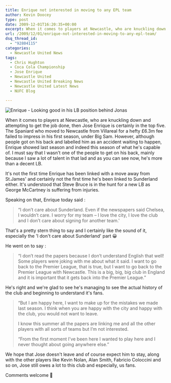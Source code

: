 ```yaml
---
title: Enrique not interested in moving to any EPL team
author: Kevin Doocey
type: post
date: 2009-12-01T16:20:35+00:00
excerpt: When it comes to players at Newcastle, who are knuckling down..
url: /2009/12/01/enrique-not-interested-in-moving-to-any-epl-team/
dsq_thread_id:
  - "92804115"
categories:
  - Newcastle United News
tags:
  - Chris Hughton
  - Coca Cola Championship
  - Jose Enrique
  - Newcastle United
  - Newcastle United Breaking News
  - Newcastle United Latest News
  - NUFC Blog

---
```

![Enrique - Looking good in his LB position behind Jonas](http://www1.pictures.zimbio.com/gi/Sheffield+United+v+Newcastle+United+Wyox1AMao8om.jpg "Jose Enrique - Newcastle United Defender")

When it comes to players at Newcastle, who are knuckling down and attempting to get the job done, then Jose Enrique is certainly in the top five. The Spaniard who moved to Newcastle from Villareal for a hefty £6.3m fee failed to impress in his first season, under Big Sam. However, although people got on his back and labelled him as an accident waiting to happen, Enrique showed last  season and indeed this season of what he's capable of. I must say that I wasn't one of the people to get on his back, mainly because I saw a lot of talent in that lad and as you can see now, he's more than a decent LB.

It's not the first time Enrique has been linked with a move away from St.James' and certainly not the first time he's been linked to Sunderland either. It's understood that Steve Bruce is in the hunt for a new LB as George McCartney is suffering from injuries.

Speaking on that, Enrique today said :

> “I don’t care about Sunderland. Even if the newspapers said Chelsea, I wouldn’t care. I worry for my team – I love the city, I love the club and I don’t care about signing for another team.'

That's a pretty stern thing to say and I certainly like the sound of it, especially the 'I don't care about Sunderland' part 😀

He went on to say :

> “I don’t read the papers because I don’t understand English that well! Some players were joking with me about what it said. I want to go back to the Premier League, that is true, but I want to go back to the Premier League with Newcastle. This is a big, big, big club in England and it is important that it gets back into the Premier League.”

He's right and we're glad to see he's managing to see the actual history of the club and beginning to understand it's fans.

> “But I am happy here, I want to make up for the mistakes we made last season. I think when you are happy with the city and happy with the club, you would not want to leave.
>
> I know this summer all the papers are linking me and all the other players with all sorts of teams but I’m not interested.
>
> “From the first moment I’ve been here I wanted to play here and I never thought about going anywhere else.”

We hope that Jose doesn't leave and of course expect him to stay, along with the other players like Kevin Nolan, Alan Smith, Fabricio Coloccini and so on, Jose still owes a lot to this club and especially, us fans.

Comments welcome 🙂
